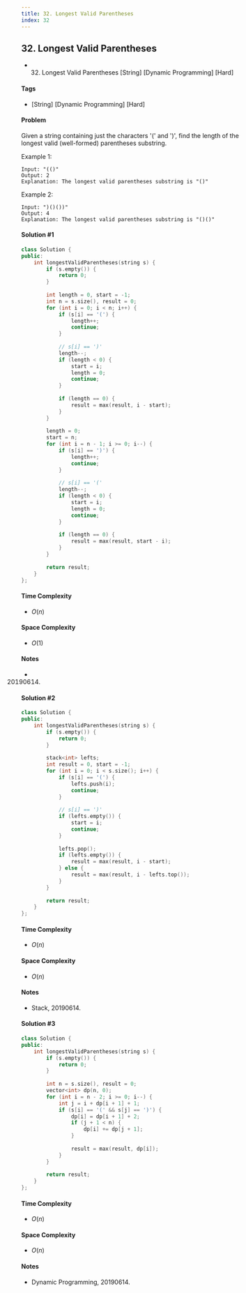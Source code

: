 ```yaml
---
title: 32. Longest Valid Parentheses
index: 32
---
```


## 32. Longest Valid Parentheses
- 32. Longest Valid Parentheses [String] [Dynamic Programming] [Hard]

#### Tags
- [String] [Dynamic Programming] [Hard]

#### Problem
Given a string containing just the characters '(' and ')', find the length of the longest valid (well-formed) parentheses substring.

Example 1:

    Input: "(()"
    Output: 2
    Explanation: The longest valid parentheses substring is "()"

Example 2:

    Input: ")()())"
    Output: 4
    Explanation: The longest valid parentheses substring is "()()"

#### Solution #1
``` C++
class Solution {
public:
    int longestValidParentheses(string s) {
        if (s.empty()) {
            return 0;
        }
        
        int length = 0, start = -1;
        int n = s.size(), result = 0;
        for (int i = 0; i < n; i++) {
            if (s[i] == '(') {
                length++;
                continue;
            }
            
            // s[i] == ')'
            length--;
            if (length < 0) {
                start = i;
                length = 0;
                continue;
            }
            
            if (length == 0) {
                result = max(result, i - start);
            }
        }
        
        length = 0;
        start = n;
        for (int i = n - 1; i >= 0; i--) {
            if (s[i] == ')') {
                length++;
                continue;
            }
            
            // s[i] == '('
            length--;
            if (length < 0) {
                start = i;
                length = 0;
                continue;
            }
            
            if (length == 0) {
                result = max(result, start - i);
            }
        }
        
        return result;
    }
};
```

#### Time Complexity
- $O(n)$

#### Space Complexity
- $O(1)$

#### Notes
- 20190614.

#### Solution #2
``` C++
class Solution {
public:
    int longestValidParentheses(string s) {
        if (s.empty()) {
            return 0;
        }
        
        stack<int> lefts;
        int result = 0, start = -1;
        for (int i = 0; i < s.size(); i++) {
            if (s[i] == '(') {
                lefts.push(i);
                continue;
            }
            
            // s[i] == ')'
            if (lefts.empty()) {
                start = i;
                continue;
            }
            
            lefts.pop();
            if (lefts.empty()) {
                result = max(result, i - start);
            } else {
                result = max(result, i - lefts.top());
            }
        }
        
        return result;
    }
};
```

#### Time Complexity
- $O(n)$

#### Space Complexity
- $O(n)$

#### Notes
- Stack, 20190614.

#### Solution #3
``` C++
class Solution {
public:
    int longestValidParentheses(string s) {
        if (s.empty()) {
            return 0;
        }
        
        int n = s.size(), result = 0;
        vector<int> dp(n, 0);
        for (int i = n - 2; i >= 0; i--) {
            int j = i + dp[i + 1] + 1;
            if (s[i] == '(' && s[j] == ')') {
                dp[i] = dp[i + 1] + 2;
                if (j + 1 < n) {
                    dp[i] += dp[j + 1];
                }
                
                result = max(result, dp[i]);
            }
        }
        
        return result;
    }
};
```

#### Time Complexity
- $O(n)$

#### Space Complexity
- $O(n)$

#### Notes
- Dynamic Programming, 20190614.
